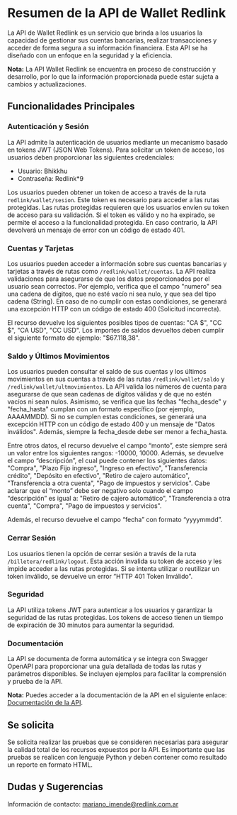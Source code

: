 # Resumen de la API de Wallet Redlink

La API de Wallet Redlink es un servicio que brinda a los usuarios la capacidad de gestionar sus cuentas bancarias, realizar transacciones y acceder de forma segura a su información financiera. Esta API se ha diseñado con un enfoque en la seguridad y la eficiencia.

**Nota:** La API Wallet Redlink se encuentra en proceso de construcción y desarrollo, por lo que la información proporcionada puede estar sujeta a cambios y actualizaciones.

## Funcionalidades Principales

### Autenticación y Sesión

La API admite la autenticación de usuarios mediante un mecanismo basado en tokens JWT (JSON Web Tokens). Para solicitar un token de acceso, los usuarios deben proporcionar las siguientes credenciales:
- Usuario: Bhikkhu
- Contraseña: Redlink*9

Los usuarios pueden obtener un token de acceso a través de la ruta `redlink/wallet/sesion`. Este token es necesario para acceder a las rutas protegidas. Las rutas protegidas requieren que los usuarios envíen su token de acceso para su validación. Si el token es válido y no ha expirado, se permite el acceso a la funcionalidad protegida. En caso contrario, la API devolverá un mensaje de error con un código de estado 401.

### Cuentas y Tarjetas

Los usuarios pueden acceder a información sobre sus cuentas bancarias y tarjetas a través de rutas como `/redlink/wallet/cuentas`. La API realiza validaciones para asegurarse de que los datos proporcionados por el usuario sean correctos. Por ejemplo, verifica que el campo "numero" sea una cadena de dígitos, que no esté vacío ni sea nulo, y que sea del tipo cadena (String). En caso de no cumplir con estas condiciones, se generará una excepción HTTP con un código de estado 400 (Solicitud incorrecta).

El recurso devuelve los siguientes posibles tipos de cuentas: "CA $", "CC $", "CA USD", "CC USD". Los importes de saldos devueltos deben cumplir el siguiente formato de ejemplo: "$67.118,38".

### Saldo y Últimos Movimientos

Los usuarios pueden consultar el saldo de sus cuentas y los últimos movimientos en sus cuentas a través de las rutas `/redlink/wallet/saldo` y `/redlink/wallet/ultmovimientos`. La API valida los números de cuenta para asegurarse de que sean cadenas de dígitos válidas y de que no estén vacíos ni sean nulos. Asimismo, se verifica que las fechas "fecha_desde" y "fecha_hasta" cumplan con un formato específico (por ejemplo, AAAAMMDD). Si no se cumplen estas condiciones, se generará una excepción HTTP con un código de estado 400 y un mensaje de "Datos inválidos". Además, siempre la fecha_desde debe ser menor a fecha_hasta.

Entre otros datos, el recurso devuelve el campo “monto”, este siempre será un valor entre los siguientes rangos: -10000, 10000. Además, se devuelve el campo “descripción”, el cual puede contener los siguientes datos: "Compra", "Plazo Fijo ingreso", "Ingreso en efectivo", "Transferencia crédito", "Depósito en efectivo", "Retiro de cajero automático", "Transferencia a otra cuenta", "Pago de impuestos y servicios". Cabe aclarar que el “monto” debe ser negativo solo cuando el campo “descripción” es igual a: "Retiro de cajero automático", "Transferencia a otra cuenta", "Compra", "Pago de impuestos y servicios".

Además, el recurso devuelve el campo “fecha” con formato “yyyymmdd”.

### Cerrar Sesión

Los usuarios tienen la opción de cerrar sesión a través de la ruta `/billetera/redlink/logout`. Esta acción invalida su token de acceso y les impide acceder a las rutas protegidas. Si se intenta utilizar o reutilizar un token inválido, se devuelve un error “HTTP 401 Token Inválido”.

### Seguridad

La API utiliza tokens JWT para autenticar a los usuarios y garantizar la seguridad de las rutas protegidas. Los tokens de acceso tienen un tiempo de expiración de 30 minutos para aumentar la seguridad.

### Documentación

La API se documenta de forma automática y se integra con Swagger OpenAPI para proporcionar una guía detallada de todas las rutas y parámetros disponibles. Se incluyen ejemplos para facilitar la comprensión y prueba de la API.

**Nota:** Puedes acceder a la documentación de la API en el siguiente enlace: [Documentación de la API](https://api-challenge-wallet.onrender.com/docs).

## Se solicita

Se solicita realizar las pruebas que se consideren necesarias para asegurar la calidad total de los recursos expuestos por la API. Es importante que las pruebas se realicen con lenguaje Python y deben contener como resultado un reporte en formato HTML.

## Dudas y Sugerencias

Información de contacto: mariano_imende@redlink.com.ar
